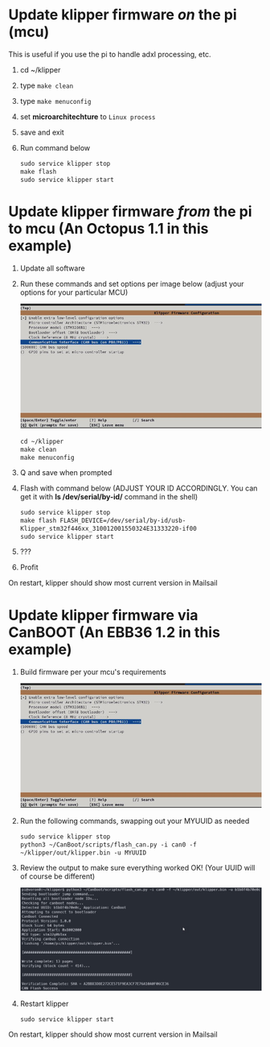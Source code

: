 
# Update klipper firmware *on* the pi (mcu)

This is useful if you use the pi to handle adxl processing, etc.

1. cd ~/klipper
2. type `make clean`
3. type `make menuconfig`
4. set **microarchitechture** to `Linux process`
5. save and exit
6. Run command below

    ```
    sudo service klipper stop
    make flash
    sudo service klipper start
    ```

# Update klipper firmware *from* the pi to mcu (An Octopus 1.1 in this example)

1. Update all software
2. Run these commands and set options per image below (adjust your options for your particular MCU)

    ![image](img/howto/Octo11FirmwareSettings.jpg)

    ```
    cd ~/klipper
    make clean
    make menuconfig
     ```

4. Q and save when prompted
5. Flash with command below (ADJUST YOUR ID ACCORDINGLY. You can get it with **ls /dev/serial/by-id/** command in the shell)
    ```
    sudo service klipper stop
    make flash FLASH_DEVICE=/dev/serial/by-id/usb-Klipper_stm32f446xx_310012001550324E31333220-if00
    sudo service klipper start
    ```
6. ???
7. Profit

On restart, klipper should show most current version in Mailsail

# Update klipper firmware via CanBOOT (An EBB36 1.2 in this example)

1. Build firmware per your mcu's requirements

   ![image](img/howto/ebb3612FirmwareSettings.jpg)
   
2. Run the following commands, swapping out your MYUUID as needed

    ```
    sudo service klipper stop
    python3 ~/CanBoot/scripts/flash_can.py -i can0 -f ~/klipper/out/klipper.bin -u MYUUID
    
    ```
    
3. Review the output to make sure everything worked OK! (Your UUID will of course be different)
    
    ![image](img/howto/CanFlashSuccess.jpg)
   
    
4. Restart klipper
    ```
    sudo service klipper start
    ```
    
On restart, klipper should show most current version in Mailsail